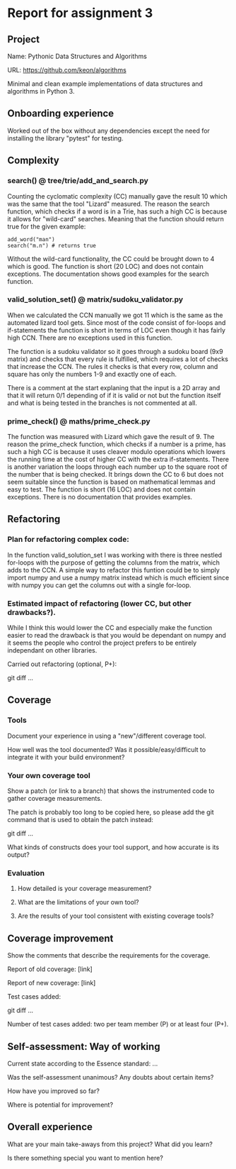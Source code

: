 # Report for assignment 3

## Project

Name: Pythonic Data Structures and Algorithms

URL: https://github.com/keon/algorithms

Minimal and clean example implementations of data structures and algorithms in Python 3.

## Onboarding experience
    
Worked out of the box without any dependencies except the need for installing the library "pytest" for testing.


## Complexity

### search() @ tree/trie/add_and_search.py
Counting the cyclomatic complexity (CC) manually gave the result 10 which was the same that the tool "Lizard" measured.
The reason the search function, which checks if a word is in a Trie, has such a high CC is because it allows for "wild-card" searches. Meaning that the function should return true for the given example:
```
add_word("man")
search("m.n") # returns true
```
Without the wild-card functionality, the CC could be brought down to 4 which is good.
The function is short (20 LOC) and does not contain exceptions.
The documentation shows good examples for the search function.

### valid_solution_set() @ matrix/sudoku_validator.py
When we calculated the CCN manually we got 11 which is the same as the automated lizard tool gets. Since most of the code consist of for-loops and if-statements the function is short in terms of LOC even though it has fairly high CCN. There are no exceptions used in this function.

The function is a sudoku validator so it goes through a sudoku board (9x9 matrix) and checks that every rule is fulfilled, which requires a lot of checks that increase the CCN. The rules it checks is that every row, column and square has only the numbers 1-9 and exactly one of each. 
 
There is a comment at the start explaning that the input is a 2D array and that it will return 0/1 depending of if it is valid or not but the function itself and what is being tested in the branches is not commented at all. 

### prime_check() @ maths/prime_check.py
The function was measured with Lizard which gave the result of 9.
The reason the prime_check function, which checks if a number is a prime, has such a high CC is because it uses cleaver modulo operations which lowers the running time at the cost of higher CC with the extra if-statements. 
There is another variation the loops through each number up to the square root of the number that is being checked. It brings down the CC to 6 but does not seem suitable since the function is based on mathematical lemmas and easy to test.
The function is short (16 LOC) and does not contain exceptions.
There is no documentation that provides examples.

## Refactoring

### Plan for refactoring complex code:

In the function valid_solution_set I was working with there is three nestled for-loops with the purpose of getting the columns 
from the matrix, which adds to the CCN. A simple way to refactor this funtion could be to simply import numpy and use a numpy 
matrix instead which is much efficient since with numpy you can get the columns out with a single for-loop. 

### Estimated impact of refactoring (lower CC, but other drawbacks?).

While I think this would lower the CC and especially make the function easier to read the drawback is that you would be dependant
on numpy and it seems the people who control the project prefers to be entirely independant on other libraries. 



Carried out refactoring (optional, P+):

git diff ...

## Coverage

### Tools

Document your experience in using a "new"/different coverage tool.

How well was the tool documented? Was it possible/easy/difficult to
integrate it with your build environment?

### Your own coverage tool

Show a patch (or link to a branch) that shows the instrumented code to
gather coverage measurements.

The patch is probably too long to be copied here, so please add
the git command that is used to obtain the patch instead:

git diff ...

What kinds of constructs does your tool support, and how accurate is
its output?

### Evaluation

1. How detailed is your coverage measurement?

2. What are the limitations of your own tool?

3. Are the results of your tool consistent with existing coverage tools?

## Coverage improvement

Show the comments that describe the requirements for the coverage.

Report of old coverage: [link]

Report of new coverage: [link]

Test cases added:

git diff ...

Number of test cases added: two per team member (P) or at least four (P+).

## Self-assessment: Way of working

Current state according to the Essence standard: ...

Was the self-assessment unanimous? Any doubts about certain items?

How have you improved so far?

Where is potential for improvement?

## Overall experience

What are your main take-aways from this project? What did you learn?

Is there something special you want to mention here?
